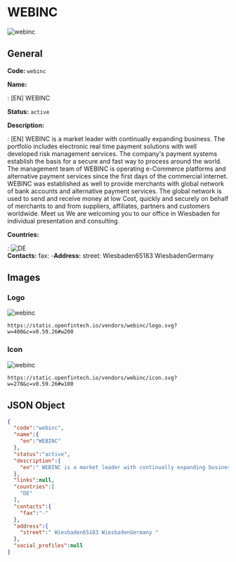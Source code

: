 
# WEBINC 
![webinc](https://static.openfintech.io/vendors/webinc/logo.svg?w=400&c=v0.59.26#w200)  

## General 
 
**Code:** `webinc` 
 
**Name:** 
 
:	[EN] WEBINC 
 
**Status:** `active` 
 
**Description:** 
 
: [EN]  WEBINC is a market leader with continually expanding business. The portfolio includes electronic real time payment solutions with well developed risk management services. The company's payment systems establish the basis for a secure and fast way to process around the world. The management team of WEBINC is operating e-Commerce platforms and alternative payment services since the first days of the commercial internet. WEBINC was established as well to provide merchants with global network of bank accounts and alternative payment services. The global network is used to send and receive money at low Cost, quickly and securely on behalf of merchants to and from suppliers, affiliates, partners and customers worldwide. Meet us We are welcoming you to our office in Wiesbaden for individual presentation and consulting.  
 
 
**Countries:** 
 
:	![DE](https://cdnjs.cloudflare.com/ajax/libs/flag-icon-css/3.3.0/flags/4x3/de.svg#w24)  
**Contacts:** 
fax: -**Address:** 
street:  Wiesbaden65183 WiesbadenGermany  

## Images 

### Logo 
 
![webinc](https://static.openfintech.io/vendors/webinc/logo.svg?w=400&c=v0.59.26#w200)  

```
https://static.openfintech.io/vendors/webinc/logo.svg?w=400&c=v0.59.26#w200
```  

### Icon 
 
![webinc](https://static.openfintech.io/vendors/webinc/icon.svg?w=278&c=v0.59.26#w100)  

```
https://static.openfintech.io/vendors/webinc/icon.svg?w=278&c=v0.59.26#w100
```  

## JSON Object 

```json
{
  "code":"webinc",
  "name":{
    "en":"WEBINC"
  },
  "status":"active",
  "description":{
    "en":" WEBINC is a market leader with continually expanding business. The portfolio includes electronic real time payment solutions with well developed risk management services. The company's payment systems establish the basis for a secure and fast way to process around the world. The management team of WEBINC is operating e-Commerce platforms and alternative payment services since the first days of the commercial internet. WEBINC was established as well to provide merchants with global network of bank accounts and alternative payment services. The global network is used to send and receive money at low Cost, quickly and securely on behalf of merchants to and from suppliers, affiliates, partners and customers worldwide. Meet us We are welcoming you to our office in Wiesbaden for individual presentation and consulting. "
  },
  "links":null,
  "countries":[
    "DE"
  ],
  "contacts":{
    "fax":"-"
  },
  "address":{
    "street":" Wiesbaden65183 WiesbadenGermany "
  },
  "social_profiles":null
}
```  
